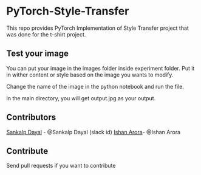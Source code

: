 # PyTorch-Style-Transfer

This repo provides PyTorch Implementation of Style Transfer project that was done for the t-shirt project.



## Test your image

You can put your image in the images folder inside experiment folder. Put it in wither content or style based on the image you wants to modify.

Change the name of the image in the python notebook and run the file. 

In the main directory, you will get output.jpg as your output.


## Contributors

[Sankalp Dayal](https://github.com/sankalpdayal5/) - @Sankalp Dayal (slack id)
[Ishan Arora](https://github.com/ishan6899/)- @Ishan Arora 


## Contribute

Send pull requests if you want to contribute
